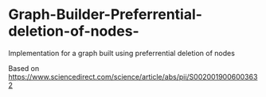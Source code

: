 # Graph-Builder-Preferrential-deletion-of-nodes-
Implementation for a graph built using preferrential deletion of nodes

Based on https://www.sciencedirect.com/science/article/abs/pii/S0020019006003632
